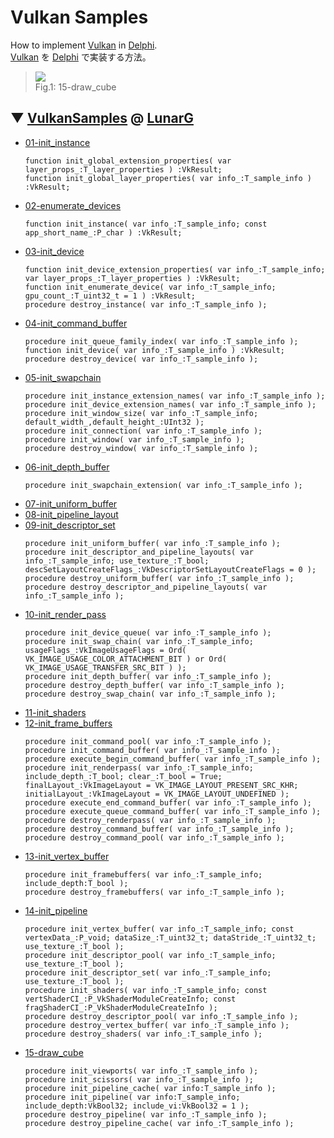 # Vulkan Samples
How to implement [Vulkan](https://www.khronos.org/vulkan/) in [Delphi](https://www.embarcadero.com/products/delphi).  
[Vulkan](https://jp.khronos.org/vulkan/) を [Delphi](https://www.embarcadero.com/jp/products/delphi) で実装する方法。

> ![](https://github.com/LUXOPHIA/VulkanSamples/raw/15-draw_cube/--------/_SCREENSHOT/15-draw_cube.png)  
> Fig.1: 15-draw_cube

## ▼ [VulkanSamples](https://github.com/LunarG/VulkanSamples) @ [LunarG](https://github.com/LunarG)

* [01-init_instance](https://github.com/LUXOPHIA/VulkanSamples/tree/01-init_instance)
  ```delphi
  function init_global_extension_properties( var layer_props_:T_layer_properties ) :VkResult;
  function init_global_layer_properties( var info_:T_sample_info ) :VkResult;
  ```
* [02-enumerate_devices](https://github.com/LUXOPHIA/VulkanSamples/tree/02-enumerate_devices)
  ```delphi
  function init_instance( var info_:T_sample_info; const app_short_name_:P_char ) :VkResult;
  ```
* [03-init_device](https://github.com/LUXOPHIA/VulkanSamples/tree/03-init_device)
  ```delphi
  function init_device_extension_properties( var info_:T_sample_info; var layer_props_:T_layer_properties ) :VkResult;
  function init_enumerate_device( var info_:T_sample_info; gpu_count_:T_uint32_t = 1 ) :VkResult;
  procedure destroy_instance( var info_:T_sample_info );
  ```
* [04-init_command_buffer](https://github.com/LUXOPHIA/VulkanSamples/tree/04-init_command_buffer)
  ```delphi
  procedure init_queue_family_index( var info_:T_sample_info );
  function init_device( var info_:T_sample_info ) :VkResult;
  procedure destroy_device( var info_:T_sample_info );
  ```
* [05-init_swapchain](https://github.com/LUXOPHIA/VulkanSamples/tree/05-init_swapchain)
  ```delphi
  procedure init_instance_extension_names( var info_:T_sample_info );
  procedure init_device_extension_names( var info_:T_sample_info );
  procedure init_window_size( var info_:T_sample_info; default_width_,default_height_:UInt32 );
  procedure init_connection( var info_:T_sample_info );
  procedure init_window( var info_:T_sample_info );
  procedure destroy_window( var info_:T_sample_info );
  ```
* [06-init_depth_buffer](https://github.com/LUXOPHIA/VulkanSamples/tree/06-init_depth_buffer)
  ```delphi
  procedure init_swapchain_extension( var info_:T_sample_info );
  ```
* [07-init_uniform_buffer](https://github.com/LUXOPHIA/VulkanSamples/tree/07-init_uniform_buffer)
* [08-init_pipeline_layout](https://github.com/LUXOPHIA/VulkanSamples/tree/08-init_pipeline_layout)
* [09-init_descriptor_set](https://github.com/LUXOPHIA/VulkanSamples/tree/09-init_descriptor_set)
  ```delphi
  procedure init_uniform_buffer( var info_:T_sample_info );
  procedure init_descriptor_and_pipeline_layouts( var info_:T_sample_info; use_texture_:T_bool; descSetLayoutCreateFlags_:VkDescriptorSetLayoutCreateFlags = 0 );
  procedure destroy_uniform_buffer( var info_:T_sample_info );
  procedure destroy_descriptor_and_pipeline_layouts( var info_:T_sample_info );
  ```
* [10-init_render_pass](https://github.com/LUXOPHIA/VulkanSamples/tree/10-init_render_pass)
  ```delphi
  procedure init_device_queue( var info_:T_sample_info );
  procedure init_swap_chain( var info_:T_sample_info; usageFlags_:VkImageUsageFlags = Ord( VK_IMAGE_USAGE_COLOR_ATTACHMENT_BIT ) or Ord( VK_IMAGE_USAGE_TRANSFER_SRC_BIT ) );
  procedure init_depth_buffer( var info_:T_sample_info );
  procedure destroy_depth_buffer( var info_:T_sample_info );
  procedure destroy_swap_chain( var info_:T_sample_info );
  ```
* [11-init_shaders](https://github.com/LUXOPHIA/VulkanSamples/tree/11-init_shaders)
* [12-init_frame_buffers](https://github.com/LUXOPHIA/VulkanSamples/tree/12-init_frame_buffers)
  ```delphi
  procedure init_command_pool( var info_:T_sample_info );
  procedure init_command_buffer( var info_:T_sample_info );
  procedure execute_begin_command_buffer( var info_:T_sample_info );
  procedure init_renderpass( var info_:T_sample_info; include_depth_:T_bool; clear_:T_bool = True; finalLayout_:VkImageLayout = VK_IMAGE_LAYOUT_PRESENT_SRC_KHR; initialLayout_:VkImageLayout = VK_IMAGE_LAYOUT_UNDEFINED );
  procedure execute_end_command_buffer( var info_:T_sample_info );
  procedure execute_queue_command_buffer( var info_:T_sample_info );
  procedure destroy_renderpass( var info_:T_sample_info );
  procedure destroy_command_buffer( var info_:T_sample_info );
  procedure destroy_command_pool( var info_:T_sample_info );
  ```
* [13-init_vertex_buffer](https://github.com/LUXOPHIA/VulkanSamples/tree/13-init_vertex_buffer)
  ```delphi
  procedure init_framebuffers( var info_:T_sample_info; include_depth:T_bool );
  procedure destroy_framebuffers( var info_:T_sample_info );
  ```
* [14-init_pipeline](https://github.com/LUXOPHIA/VulkanSamples/tree/14-init_pipeline)
  ```delphi
  procedure init_vertex_buffer( var info_:T_sample_info; const vertexData_:P_void; dataSize_:T_uint32_t; dataStride_:T_uint32_t; use_texture_:T_bool );
  procedure init_descriptor_pool( var info_:T_sample_info; use_texture_:T_bool );
  procedure init_descriptor_set( var info_:T_sample_info; use_texture_:T_bool );
  procedure init_shaders( var info_:T_sample_info; const vertShaderCI_:P_VkShaderModuleCreateInfo; const fragShaderCI_:P_VkShaderModuleCreateInfo );
  procedure destroy_descriptor_pool( var info_:T_sample_info );
  procedure destroy_vertex_buffer( var info_:T_sample_info );
  procedure destroy_shaders( var info_:T_sample_info );
  ```
* [15-draw_cube](https://github.com/LUXOPHIA/VulkanSamples/tree/15-draw_cube)
  ```delphi
  procedure init_viewports( var info_:T_sample_info );
  procedure init_scissors( var info_:T_sample_info );
  procedure init_pipeline_cache( var info:T_sample_info );
  procedure init_pipeline( var info:T_sample_info; include_depth:VkBool32; include_vi:VkBool32 = 1 );
  procedure destroy_pipeline( var info_:T_sample_info );
  procedure destroy_pipeline_cache( var info_:T_sample_info );
  ```
